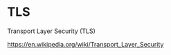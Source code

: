 # TLS  

Transport Layer Security (TLS)  


https://en.wikipedia.org/wiki/Transport_Layer_Security  






